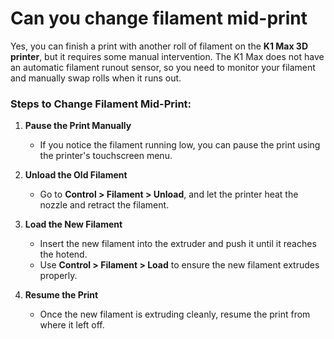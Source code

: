 # Can you change filament mid-print

Yes, you can finish a print with another roll of filament on the **K1 Max 3D printer**, but it requires some manual intervention. The K1 Max does not have an automatic filament runout sensor, so you need to monitor your filament and manually swap rolls when it runs out.

### Steps to Change Filament Mid-Print:

1. **Pause the Print Manually**

    - If you notice the filament running low, you can pause the print using the printer's touchscreen menu.
2. **Unload the Old Filament**
    
    - Go to **Control > Filament > Unload**, and let the printer heat the nozzle and retract the filament.
3. **Load the New Filament**
    
    - Insert the new filament into the extruder and push it until it reaches the hotend.
    - Use **Control > Filament > Load** to ensure the new filament extrudes properly.
4. **Resume the Print**
    
    - Once the new filament is extruding cleanly, resume the print from where it left off.
